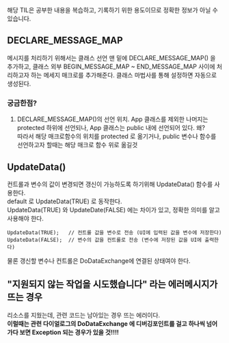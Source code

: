 해당 TIL은 공부한 내용을 복습하고, 기록하기 위한 용도이므로 정확한 정보가 아닐 수 있습니다.  
## DECLARE_MESSAGE_MAP
메시지를 처리하기 위해서는 클래스 선언 맨 밑에 DECLARE_MESSAGE_MAP() 을 추가하고, 클래스 외부 BEGIN_MESSAGE_MAP ~ END_MESSAGE_MAP 사이에 처리하고자 하는 메세지 매크로를 추가해준다. 클래스 마법사를 통해 설정하면 자동으로 생성된다.  

### 궁금한점?
1. DECLARE_MESSAGE_MAP()의 선언 위치.
App 클래스를 제외한 나머지는 protected 하위에 선언되나, App 클래스는 public 내에 선언되어 있다. 왜?  
따라서 해당 매크로함수의 위치를 protected 로 옮기거나, public 변수나 함수를 선언하고자 할때는 해당 매크로 함수 위로 옮길것


## UpdateData()
컨트롤과 변수의 값이 변경되면 갱신이 가능하도록 하기위해 UpdateData() 함수를 사용한다.  
default 로 UpdateData(TRUE) 로 동작한다.  
UpdateData(TRUE) 와 UpdateDate(FALSE) 에는 차이가 있고, 정확한 의미를 알고 사용해야 한다.  
```
UpdateData(TRUE);   // 컨트롤 값을 변수로 전송 (UI에 입력된 값을 변수에 저장한다)
UpdateData(FALSE);  // 변수의 값을 컨트롤로 전송 (변수에 저장된 값을 UI에 출력한다)
```
물론 갱신할 변수나 컨트롤은 DoDataExchange에 연결된 상태여야 한다.  

## "지원되지 않는 작업을 시도했습니다" 라는 에러메시지가 뜨는 경우
리소스를 지웠는데, 관련 코드는 남아있는 경우 뜨는 에러이다.  
**이럴때는 관련 다이얼로그의 DoDataExchange 에 디버깅포인트를 걸고 하나씩 넘어가다 보면 Exception 되는 경우가 있을 것!!!!**
